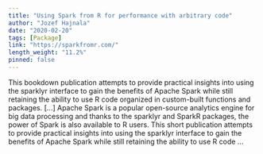 ```yaml
---
title: "Using Spark from R for performance with arbitrary code"
author: "Jozef Hajnala"
date: "2020-02-20"
tags: [Package]
link: "https://sparkfromr.com/"
length_weight: "11.2%"
pinned: false
---
```


This bookdown publication attempts to provide practical insights into using the sparklyr interface to gain the benefits of Apache Spark while still retaining the ability to use R code organized in custom-built functions and packages. [...] Apache Spark is a popular open-source analytics engine for big data processing and thanks to the sparklyr and SparkR packages, the power of Spark is also available to R users. This short publication attempts to provide practical insights into using the sparklyr interface to gain the benefits of Apache Spark while still retaining the ability to use R code ...
